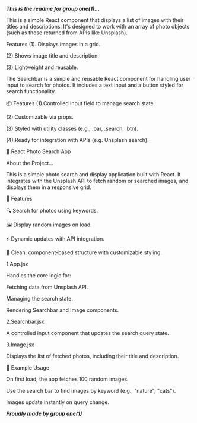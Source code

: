 ***This is the readme for group one(1)...***


This is a simple React component that displays a list of images with their titles and descriptions. It's designed to work with an array of photo objects (such as those returned from APIs like Unsplash).


 Features 
(1). Displays images in a grid.

(2).Shows image title and description.

(3).Lightweight and reusable.


The Searchbar is a simple and reusable React component for handling user input to search for photos. It includes a text input and a button styled for search functionality.


📦 Features
(1).Controlled input field to manage search state.

(2).Customizable via props.

(3).Styled with utility classes (e.g., .bar, .search, .btn).

(4).Ready for integration with APIs (e.g. Unsplash search).



📸 React Photo Search App


About the Project...

This is a simple photo search and display application built with React. It integrates with the Unsplash API to fetch random or searched images, and displays them in a responsive grid.

🚀 Features

🔍 Search for photos using keywords.

🖼️ Display random images on load.

⚡ Dynamic updates with API integration.

🎨 Clean, component-based structure with customizable styling.



1.App.jsx


Handles the core logic for:

Fetching data from Unsplash API.

Managing the search state.

Rendering Searchbar and Image components.



2.Searchbar.jsx


A controlled input component that updates the search query state.



3.Image.jsx


Displays the list of fetched photos, including their title and description.



🧪 Example Usage


On first load, the app fetches 100 random images.

Use the search bar to find images by keyword (e.g., "nature", "cats").

Images update instantly on query change.



***Proudly made by group one(1)***